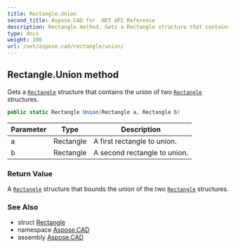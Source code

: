 ```yaml
---
title: Rectangle.Union
second_title: Aspose.CAD for .NET API Reference
description: Rectangle method. Gets a Rectangle structure that contains the union of two Rectangle structures
type: docs
weight: 100
url: /net/aspose.cad/rectangle/union/
---
```

## Rectangle.Union method

Gets a [`Rectangle`](../) structure that contains the union of two [`Rectangle`](../) structures.

```csharp
public static Rectangle Union(Rectangle a, Rectangle b)
```

| Parameter | Type | Description |
| --- | --- | --- |
| a | Rectangle | A first rectangle to union. |
| b | Rectangle | A second rectangle to union. |

### Return Value

A [`Rectangle`](../) structure that bounds the union of the two [`Rectangle`](../) structures.

### See Also

* struct [Rectangle](../)
* namespace [Aspose.CAD](../../rectangle/)
* assembly [Aspose.CAD](../../../)


